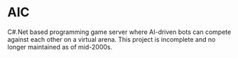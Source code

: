 # AIC
C#.Net based programming game server where AI-driven bots can compete against each other on a virtual arena. This project is incomplete and no longer maintained as of mid-2000s.
